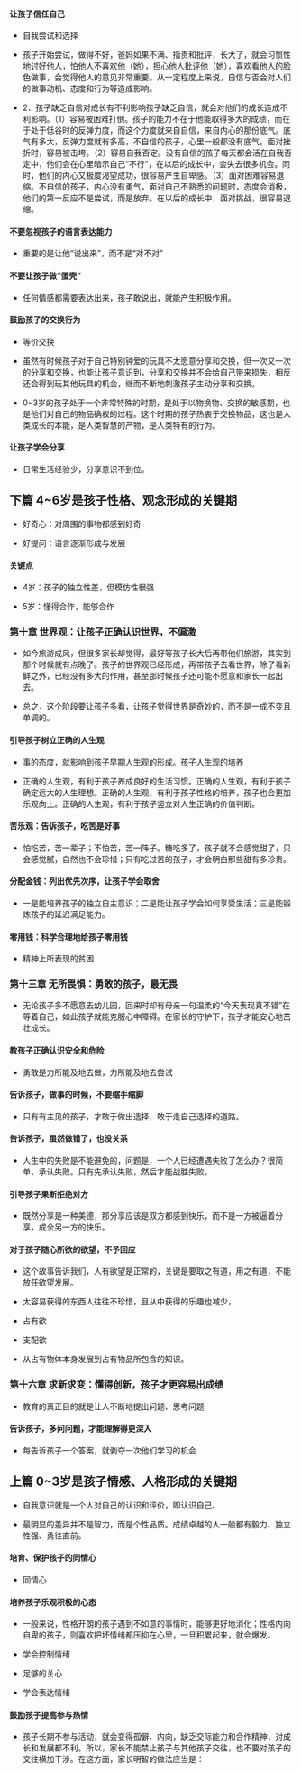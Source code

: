 #### 让孩子信任自己
 * 自我尝试和选择

 * 孩子开始尝试，做得不好，爸妈如果不满、指责和批评，长大了，就会习惯性地讨好他人，怕他人不喜欢他（她），担心他人批评他（她），喜欢看他人的脸色做事，会觉得他人的意见非常重要。从一定程度上来说，自信与否会对人们的做事动机、态度和行为等造成影响。

 * 2．孩子缺乏自信对成长有不利影响孩子缺乏自信，就会对他们的成长造成不利影响。（1）容易被困难打倒。孩子的能力不在于他能取得多大的成绩，而在于处于低谷时的反弹力度，而这个力度就来自自信，来自内心的那份底气。底气有多大，反弹力度就有多高，不自信的孩子，心里一般都没有底气，面对挫折时，容易被击垮。（2）容易自我否定。没有自信的孩子每天都会活在自我否定中，他们会在心里暗示自己“不行”，在以后的成长中，会失去很多机会。同时，他们的内心又极度渴望成功，很容易产生自卑感。（3）面对困难容易退缩。不自信的孩子，内心没有勇气，面对自己不熟悉的问题时，态度会消极，他们的第一反应不是尝试，而是放弃。在以后的成长中，面对挑战，很容易退缩。

#### 不要忽视孩子的语言表达能力
 * 重要的是让他“说出来”，而不是“对不对”

#### 不要让孩子做“蛋壳”
 * 任何情感都需要表达出来，孩子敢说出，就能产生积极作用。

#### 鼓励孩子的交换行为
 * 等价交换

 * 虽然有时候孩子对于自己特别钟爱的玩具不太愿意分享和交换，但一次又一次的分享和交换，也能让孩子意识到，分享和交换并不会给自己带来损失，相反还会得到玩其他玩具的机会，继而不断地刺激孩子主动分享和交换。

 * 0~3岁的孩子处于一个非常特殊的时期，是处于以物换物、交换的敏感期，也是他们对自己的物品确权的过程。这个时期的孩子热衷于交换物品，这也是人类成长的本能，是人类智慧的产物，是人类特有的行为。

#### 让孩子学会分享
 * 日常生活经验少，分享意识不到位。

## 下篇 4~6岁是孩子性格、观念形成的关键期
 * 好奇心：对周围的事物都感到好奇

 * 好提问：语言逐渐形成与发展

#### 关键点
 * 4岁：孩子的独立性差，但模仿性很强

 * 5岁：懂得合作，能够合作

### 第十章 世界观：让孩子正确认识世界，不偏激
 * 如今旅游成风，但很多家长却觉得，最好等孩子长大后再带他们旅游，其实到那个时候就有点晚了。孩子的世界观已经形成，再带孩子去看世界，除了看新鲜之外，已经没有多大的作用，甚至那时候孩子还可能不愿意和家长一起出去。

 * 总之，这个阶段要让孩子多看，让孩子觉得世界是奇妙的，而不是一成不变且单调的。

#### 引导孩子树立正确的人生观
 * 事的态度，就影响到孩子早期人生观的形成。孩子人生观的培养

 * 正确的人生观，有利于孩子养成良好的生活习惯。正确的人生观，有利于孩子确定远大的人生理想。正确的人生观，有利于孩子性格的培养，孩子也会更加乐观向上。正确的人生观，有利于孩子竖立对人生正确的价值判断。

#### 苦乐观：告诉孩子，吃苦是好事
 * 怕吃苦，苦一辈子；不怕苦，苦一阵子。糖吃多了，孩子就不会感觉甜了，只会感觉腻，自然也不会珍惜；只有吃过苦的孩子，才会明白那些甜有多珍贵。

#### 分配金钱：列出优先次序，让孩子学会取舍
 * 一是能培养孩子的独立自主意识；二是能让孩子学会如何享受生活；三是能锻炼孩子的延迟满足能力。

#### 零用钱：科学合理地给孩子零用钱
 * 精神上所表现的贫困

### 第十三章 无所畏惧：勇敢的孩子，最无畏
 * 无论孩子多不愿意去幼儿园，回来时却有母亲一句温柔的“今天表现真不错”在等着自己，如此孩子就能克服心中障碍。在家长的守护下，孩子才能安心地茁壮成长。

#### 教孩子正确认识安全和危险
 * 勇敢是力所能及地去做，力所能及地去尝试

#### 告诉孩子，做事的时候，不要缩手缩脚
 * 只有有主见的孩子，才敢于做出选择，敢于走自己选择的道路。

#### 告诉孩子，虽然做错了，也没关系
 * 人生中的失败是不能避免的，问题是，一个人已经遭遇失败了怎么办？很简单，承认失败。只有先承认失败，然后才能战胜失败。

#### 引导孩子果断拒绝对方
 * 既然分享是一种美德，那分享应该是双方都感到快乐，而不是一方被逼着分享，成全另一方的快乐。

#### 对于孩子随心所欲的欲望，不予回应
 * 这个故事告诉我们，人有欲望是正常的，关键是要取之有道，用之有道，不能放任欲望发展。

 * 太容易获得的东西人往往不珍惜，且从中获得的乐趣也减少，

 * 占有欲

 * 支配欲

 * 从占有物体本身发展到占有物品所包含的知识。

### 第十六章 求新求变：懂得创新，孩子才更容易出成绩
 * 教育的真正目的就是让人不断地提出问题、思考问题

#### 告诉孩子，多问问题，才能理解得更深入
 * 每告诉孩子一个答案，就剥夺一次他们学习的机会

## 上篇 0~3岁是孩子情感、人格形成的关键期
 * 自我意识就是一个人对自己的认识和评价，即认识自己。

 * 最明显的差异并不是智力，而是个性品质。成绩卓越的人一般都有毅力、独立性强、勇往直前。

#### 培育、保护孩子的同情心
 * 同情心

#### 培养孩子乐观积极的心态
 * 一般来说，性格开朗的孩子遇到不如意的事情时，能够更好地消化；性格内向自卑的孩子，则喜欢把坏情绪都压抑在心里，一旦积累起来，就会爆发。

 * 学会控制情绪

 * 足够的关心

 * 学会表达情绪

#### 鼓励孩子提高参与热情
 * 孩子长期不参与活动，就会变得孤僻、内向，缺乏交际能力和合作精神，对成长和发展都不利。所以，家长不能禁止孩子与其他孩子交往，也不要对孩子的交往横加干涉。在这方面，家长明智的做法应当是：

